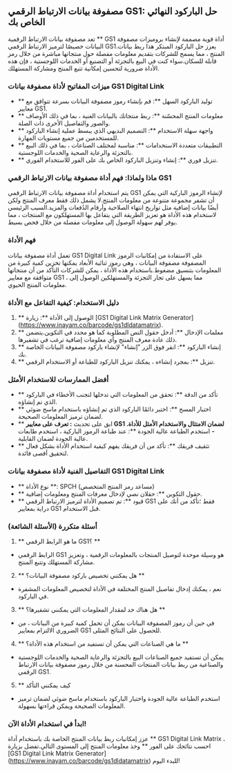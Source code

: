 ## مصفوفة بيانات الارتباط الرقمي GS1: حل الباركود النهائي الخاص بك

تعد مصفوفة بيانات الارتباط الرقمية ** GS1 أداة قوية مصممة لإنشاء بروميزات مصفوفة البيانات خصيصًا لترميز الارتباط الرقمي GS1.يعزز حل الباركود المبتكر هذا ربط بيانات المنتج ، مما يسمح للشركات بتقديم معلومات مفصلة حول منتجاتها مباشرة من خلال رمز قابلة للسكان.سواء كنت في البيع بالتجزئة أو التصنيع أو الخدمات اللوجستية ، فإن هذه الأداة ضرورية لتحسين إمكانية تتبع المنتج ومشاركة المستهلك.

### ميزات المفاتيح لأداة مصفوفة بيانات GS1 Digital Link

- ** توليد الباركود السهل **: قم بإنشاء رموز مصفوفة البيانات بسرعة تتوافق مع معايير GS1.
- ** معلومات المنتج المحسّنة **: ربط منتجاتك بالبيانات الغنية ، بما في ذلك الأوصاف والصور والتفاصيل الأخرى ذات الصلة.
- ** واجهة سهلة الاستخدام **: التصميم البديهي الذي يبسط عملية إنشاء الباركود للمستخدمين من جميع مستويات المهارة.
- ** التطبيقات متعددة الاستخدامات **: مناسبة لمختلف الصناعات ، بما في ذلك البيع بالتجزئة والرعاية الصحية والخدمات اللوجستية.
- ** تنزيل فوري **: إنشاء وتنزيل الباركود الخاص بك على الفور للاستخدام الفوري.

### ماذا ولماذا: فهم أداة مصفوفة بيانات الارتباط الرقمي GS1

يتم استخدام أداة مصفوفة بيانات الارتباط الرقمي GS1 لإنشاء الرموز الباركية التي يمكن أن تشفر مجموعة متنوعة من معلومات المنتج.لا يشمل ذلك فقط معرف المنتج ولكن أيضًا بيانات إضافية مثل تواريخ انتهاء الصلاحية وأرقام الدُفعات والمزيد.السبب الرئيسي لاستخدام هذه الأداة هو تعزيز الطريقة التي يتفاعل بها المستهلكون مع المنتجات ، مما يوفر لهم سهولة الوصول إلى معلومات مفصلة من خلال فحص بسيط.

### فهم الأداة

تعمل أداة مصفوفة بيانات GS1 Digital Link على الاستفادة من إمكانيات الرموز المصفوفة مصفوفة البيانات ، وهي رموز ثنائية الأبعاد يمكنها تخزين كمية كبيرة من المعلومات بتنسيق مضغوط.باستخدام هذه الأداة ، يمكن للشركات التأكد من أن منتجاتها متوافقة مع معايير GS1 ، مما يسهل على تجار التجزئة والمستهلكين الوصول إلى معلومات المنتج الحيوي.

### دليل الاستخدام: كيفية التفاعل مع الأداة

1. ** الوصول إلى الأداة **: زيارة [GS1 Digital Link Matrix Generator] (https://www.inayam.co/barcode/gs1dldatamatrix).
2. ** معلمات الإدخال **: أدخل حقول النص المطلوبة كما هو محدد في التكوين.يتضمن ذلك عادة معرف المنتج وأي معلومات إضافية ترغب في تشفيرها.
3. ** إنشاء الباركود **: انقر فوق الزر "إنشاء" لإنشاء باركود مصفوفة البيانات الخاصة بك.
4. ** تنزيل **: بمجرد إنشاءه ، يمكنك تنزيل الباركود للطباعة أو الاستخدام الرقمي.

### أفضل الممارسات للاستخدام الأمثل

- ** تأكد من الدقة **: تحقق من المعلومات التي تدخلها لتجنب الأخطاء في الباركود الذي تم إنشاؤه.
- ** اختبار المسح **: اختبر دائمًا الباركود الذي تم إنشاؤه باستخدام ماسح ضوئي لضمان ترميز المعلومات الصحيحة.
- ** ابق على تحديث **: تعرف على معايير GS1 لضمان الامتثال والاستخدام الأمثل للأداة.
-** استخدم الطباعة عالية الجودة **: عند طباعة الرموز الباركية ، استخدم طابعات عالية الجودة لضمان القابلية.
- ** تثقيف فريقك **: تأكد من أن فريقك يفهم كيفية استخدام الأداة بشكل فعال لتحقيق أقصى فائدة.

### التفاصيل الفنية لأداة مصفوفة بيانات GS1 Digital Link

- ** نوع الأداة **: SPCH (مساعد رمز المنتج المتخصص)
- ** حقول التكوين **: حقلان نصي لإدخال معرفات المنتج ومعلومات إضافية.
- ** قيود **: تم تصميم الأداة لترميز الارتباط الرقمي GS1 فقط ؛تأكد من أنك على دراية بمعايير GS1 قبل الاستخدام.

### أسئلة متكررة (الأسئلة الشائعة)

1. ** ما هو الرابط الرقمي GS1؟ **
- الرابط الرقمي GS1 هو وسيلة موحدة لتوصيل المنتجات بالمعلومات الرقمية ، وتعزيز مشاركة المستهلك وتتبع المنتج.

2. ** هل يمكنني تخصيص باركود مصفوفة البيانات؟ **
- نعم ، يمكنك إدخال تفاصيل المنتج المختلفة في الأداة لتخصيص المعلومات المشفرة في الباركود.

3. ** هل هناك حد لمقدار المعلومات التي يمكنني تشفيرها؟ **
- في حين أن رموز المصفوفة البيانات يمكن أن تحمل كمية كبيرة من البيانات ، من الضروري الالتزام بمعايير GS1 للحصول على النتائج المثلى.

4. ** ما هي الصناعات التي يمكن أن تستفيد من استخدام هذه الأداة؟ **
- يمكن أن تستفيد جميع الصناعات البيع بالتجزئة والرعاية الصحية والخدمات اللوجستية والصناعية من ربط بيانات المنتجات المحسنة من خلال رموز مصفوفة بيانات الارتباط الرقمي GS1.

5. ** كيف يمكنني التأكد
- استخدم الطباعة عالية الجودة واختبار الباركود باستخدام ماسح ضوئي لضمان ترميز المعلومات الصحيحة ويمكن قراءتها بسهولة.

### ابدأ في استخدام الأداة الآن!

عزز إمكانيات ربط بيانات المنتج الخاصة بك باستخدام أداة ** GS1 Digital Link Matrix **.** احسب نتائجك على الفور ** وخذ معلومات المنتج إلى المستوى التالي.تفضل بزيارة [GS1 Digital Link Matrix Generator] (https://www.inayam.co/barcode/gs1dldatamatrix) للبدء اليوم!